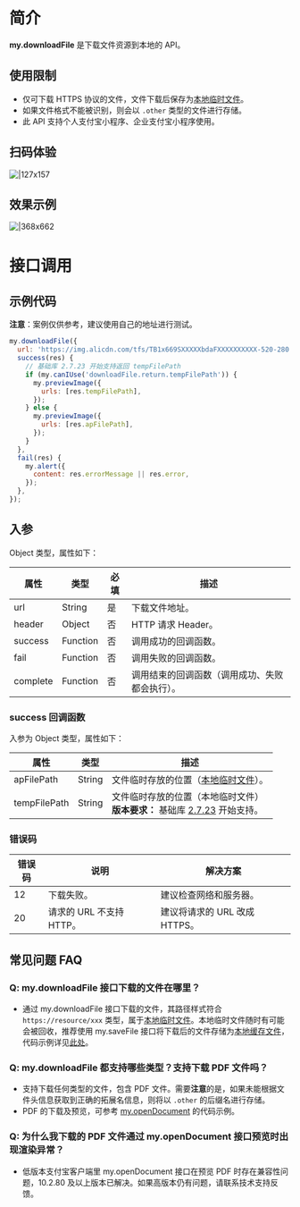 # 简介

**my.downloadFile** 是下载文件资源到本地的 API。

## 使用限制

- 仅可下载 HTTPS 协议的文件，文件下载后保存为[本地临时文件](https://opendocs.alipay.com/mini/03dt4s#%E6%9C%AC%E5%9C%B0%E4%B8%B4%E6%97%B6%E6%96%87%E4%BB%B6)。
- 如果文件格式不能被识别，则会以 `.other` 类型的文件进行存储。
- 此 API 支持个人支付宝小程序、企业支付宝小程序使用。

## 扫码体验

![|127x157](https://gw.alipayobjects.com/zos/skylark-tools/public/files/5730fab3a21f3a650e16da1c67526a1a.jpeg#align=left&display=inline&height=157&margin=%5Bobject%20Object%5D&originHeight=157&originWidth=127&status=done&style=stroke&width=127)

## 效果示例

![|368x662](https://gw.alipayobjects.com/zos/skylark-tools/public/files/699af658d03164470c0c18765d18e4f2.gif#align=left&display=inline&height=662&margin=%5Bobject%20Object%5D&originHeight=662&originWidth=368&status=done&style=stroke&width=368)

# 接口调用

## 示例代码

**注意**：案例仅供参考，建议使用自己的地址进行测试。

```javascript
my.downloadFile({
  url: 'https://img.alicdn.com/tfs/TB1x669SXXXXXbdaFXXXXXXXXXX-520-280.jpg',
  success(res) {
    // 基础库 2.7.23 开始支持返回 tempFilePath
    if (my.canIUse('downloadFile.return.tempFilePath')) {
      my.previewImage({
        urls: [res.tempFilePath],
      });
    } else {
      my.previewImage({
        urls: [res.apFilePath],
      });
    }
  },
  fail(res) {
    my.alert({
      content: res.errorMessage || res.error,
    });
  },
});
```

## 入参

Object 类型，属性如下：

| **属性** | **类型** | **必填** | **描述**                                       |
| -------- | -------- | -------- | ---------------------------------------------- |
| url      | String   | 是       | 下载文件地址。                                 |
| header   | Object   | 否       | HTTP 请求 Header。                             |
| success  | Function | 否       | 调用成功的回调函数。                           |
| fail     | Function | 否       | 调用失败的回调函数。                           |
| complete | Function | 否       | 调用结束的回调函数（调用成功、失败都会执行）。 |


### success 回调函数

入参为 Object 类型，属性如下：

| **属性**   | **类型** | **描述**             |
| ---------- | -------- | -------------------- |
| apFilePath | String   | 文件临时存放的位置（[本地临时文件](https://opendocs.alipay.com/mini/03dt4s#%E6%9C%AC%E5%9C%B0%E4%B8%B4%E6%97%B6%E6%96%87%E4%BB%B6)）。 |
| tempFilePath | String   | 文件临时存放的位置（本地临时文件）<br/>**版本要求：** 基础库 [2.7.23](https://opendocs.alipay.com/mini/ide/framework-changelog-v2) 开始支持。 |


### 错误码

| **错误码** | **说明**                 | **解决方案**                  |
| ---------- | ------------------------ | ----------------------------- |
| 12         | 下载失败。               | 建议检查网络和服务器。        |
| 20         | 请求的 URL 不支持 HTTP。 | 建议将请求的 URL 改成 HTTPS。 |


## 常见问题 FAQ

### Q: my.downloadFile 接口下载的文件在哪里？

- 通过 my.downloadFile 接口下载的文件，其路径样式符合 `https://resource/xxx` 类型，属于[本地临时文件](https://opendocs.alipay.com/mini/03dt4s#%E6%9C%AC%E5%9C%B0%E4%B8%B4%E6%97%B6%E6%96%87%E4%BB%B6)。本地临时文件随时有可能会被回收，推荐使用 my.saveFile 接口将下载后的文件存储为[本地缓存文件](https://opendocs.alipay.com/mini/03dt4s#%E6%9C%AC%E5%9C%B0%E7%BC%93%E5%AD%98%E6%96%87%E4%BB%B6)，代码示例详见[此处](https://opendocs.alipay.com/mini/03dt4s#%E7%A4%BA%E4%BE%8B%E4%BB%A3%E7%A0%81)。


### Q: my.downloadFile 都支持哪些类型？支持下载 PDF 文件吗？

- 支持下载任何类型的文件，包含 PDF 文件。需要**注意**的是，如果未能根据文件头信息获取到正确的拓展名信息，则将以 `.other` 的后缀名进行存储。
- PDF 的下载及预览，可参考 [my.openDocument](https://opendocs.alipay.com/mini/api/mwpprc) 的代码示例。


### Q: 为什么我下载的 PDF 文件通过 my.openDocument 接口预览时出现渲染异常？

- 低版本支付宝客户端里 my.openDocument 接口在预览 PDF 时存在兼容性问题，10.2.80 及以上版本已解决。如果高版本仍有问题，请联系技术支持反馈。
